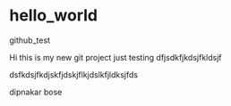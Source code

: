 # hello_world
github_test


Hi this is my new git project just testing
dfjsdkfjkdsjfkldsjf

dsfkdsjfkdjskfjdskjflkjdslkfjldksjfds

dipnakar bose
